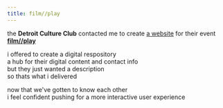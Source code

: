 ```yaml
---
title: film//play
---
```

the **Detroit Culture Club** contacted me to create [a website](https://filmplaydetroit.technomad.media/) for their event [**film//play**](https://www.facebook.com/events/297322957126819)

i offered to create a digital respository  
a hub for their digital content and contact info  
but they just wanted a description  
so thats what i delivered

now that we've gotten to know each other  
i feel confident pushing for a more interactive user experience
